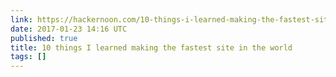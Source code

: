 ```yaml
---
link: https://hackernoon.com/10-things-i-learned-making-the-fastest-site-in-the-world-18a0e1cdf4a7#.lb6upfu50
date: 2017-01-23 14:16 UTC
published: true
title: 10 things I learned making the fastest site in the world
tags: []
---
```



